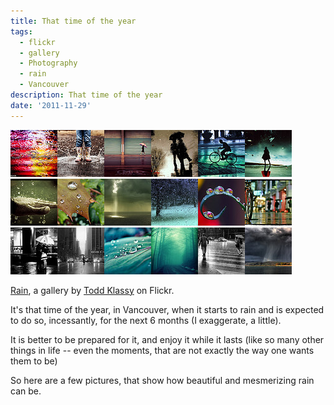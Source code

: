 ```yaml
---
title: That time of the year
tags:
  - flickr
  - gallery
  - Photography
  - rain
  - Vancouver
description: That time of the year
date: '2011-11-29'
---
```


[![Rain Song](/images/3468196219_dabfe07a8e_s.jpg)][0][![Splash!!](/images/3118614238_df7d2a07db_s.jpg)][1][![Rain / Umbrella / Lightroom Preset](/images/4252864737_f118a4746d_s.jpg)][2][![(18) - Points   of View](/images/3346431158_8e773ea9c4_s.jpg)][3][![Roppongi Rain](/images/3745733679_c0d1fea58e_s.jpg)][4][![..e ancora Qali](/images/3031272211_740224f813_s.jpg)][5]  
[![Thirsty Hand](/images/2719700410_844e7bcf4a_s.jpg)][6][![Rain Drops.](/images/508313402_75b3794032_s.jpg)][7][![The frolic [Explore #1!]](/images/3119404195_3592cb4511_s.jpg)][8][![rain drops on my window...](/images/455588774_b655a648d5_s.jpg)][9][![drops of spring](/images/524803118_99be07a6d1_s.jpg)][10][![It's like an addiction...](/images/4183901837_1055bbaf0b_s.jpg)][11]  
[![Kissing Couple #2](/images/1879101081_725dc07d16_s.jpg)][12][![Rainy Avenue of the Americas](/images/4155740631_684dc10ee6_s.jpg)][13][![Nature Macro](/images/4648356455_fab0928df1_s.jpg)][14][![Vampire Season](/images/403221490_0fc4c03532_s.jpg)][15][![When the rain comes...](/images/2506193740_db231fda17_s.jpg)][16][![Weather Bulletin: today waterfall from the clouds](/images/3423869209_533348180e_s.jpg)][17]

[Rain][18], a gallery by [Todd Klassy][19] on Flickr.

It's that time of the year, in Vancouver, when it starts to rain and is expected to do so, incessantly, for the next 6 months (I exaggerate, a little).

It is better to be prepared for it, and enjoy it while it lasts (like so many other things in life -- even the moments, that are not exactly the way one wants them to be)

So here are a few pictures, that show how beautiful and mesmerizing rain can be.


[0]: http://www.flickr.com/photos/kayodeok/3468196219/in/gallery-latitudes-72157624844894115/ "Rain Song"
[1]: http://www.flickr.com/photos/23472122@N04/3118614238/in/gallery-latitudes-72157624844894115/ "Splash!!"
[2]: http://www.flickr.com/photos/cubagallery/4252864737/in/gallery-latitudes-72157624844894115/ "Rain / Umbrella / Lightroom Preset"
[3]: http://www.flickr.com/photos/sibemolle99/3346431158/in/gallery-latitudes-72157624844894115/ "(18) - Points   of View"
[4]: http://www.flickr.com/photos/samgellman/3745733679/in/gallery-latitudes-72157624844894115/ "Roppongi Rain"
[5]: http://www.flickr.com/photos/nightdriver/3031272211/in/gallery-latitudes-72157624844894115/ "..e ancora Qali"
[6]: http://www.flickr.com/photos/kuram/2719700410/in/gallery-latitudes-72157624844894115/ "Thirsty Hand"
[7]: http://www.flickr.com/photos/elvispayne/508313402/in/gallery-latitudes-72157624844894115/ "Rain Drops."
[8]: http://www.flickr.com/photos/blurredfoto/3119404195/in/gallery-latitudes-72157624844894115/ "The frolic [Explore #1!]"
[9]: http://www.flickr.com/photos/mkb31/455588774/in/gallery-latitudes-72157624844894115/ "rain drops on my window..."
[10]: http://www.flickr.com/photos/stevewall/524803118/in/gallery-latitudes-72157624844894115/ "drops of spring"
[11]: http://www.flickr.com/photos/chewie007/4183901837/in/gallery-latitudes-72157624844894115/ "It's like an addiction..."
[12]: http://www.flickr.com/photos/matt_lew/1879101081/in/gallery-latitudes-72157624844894115/ "Kissing Couple #2"
[13]: http://www.flickr.com/photos/camillelacroix/4155740631/in/gallery-latitudes-72157624844894115/ "Rainy Avenue of the Americas"
[14]: http://www.flickr.com/photos/cubagallery/4648356455/in/gallery-latitudes-72157624844894115/ "Nature Macro"
[15]: http://www.flickr.com/photos/alfhild/403221490/in/gallery-latitudes-72157624844894115/ "Vampire Season"
[16]: http://www.flickr.com/photos/vevi/2506193740/in/gallery-latitudes-72157624844894115/ "When the rain comes..."
[17]: http://www.flickr.com/photos/galepiccar/3423869209/in/gallery-latitudes-72157624844894115/ "Weather Bulletin: today waterfall from the clouds"
[18]: http://www.flickr.com/photos/latitudes/galleries/72157624844894115/
[19]: http://www.flickr.com/photos/latitudes/